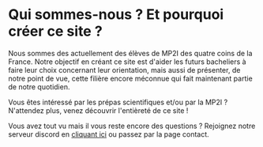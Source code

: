 # Qui sommes-nous ? Et pourquoi créer ce site ?

Nous sommes des actuellement des élèves de MP2I des quatre coins de la France. Notre objectif en créant ce site est d'aider les futurs bacheliers à faire leur choix concernant leur orientation, mais aussi de présenter, de notre point de vue, cette filière encore méconnue qui fait maintenant partie de notre quotidien.

Vous êtes intéressé par les prépas scientifiques et/ou par la MP2I ? N'attendez plus, venez découvrir l'entièreté de ce site !

Vous avez tout vu mais il vous reste encore des questions ? Rejoignez notre serveur discord en [cliquant ici](https://discord.gg/NXpXa29nPh) ou passez par la page contact.
